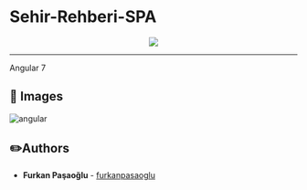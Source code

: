 # Sehir-Rehberi-SPA
<p align="center">
<img src="https://raw.githubusercontent.com/furkanpasaoglu/githubImages/main/sehirrehberi.gif">
</p>

<hr>

Angular 7

## :pushpin: Images
![angular](https://raw.githubusercontent.com/furkanpasaoglu/githubImages/main/sehirrehberi2.gif)

## :pencil2:Authors
* **Furkan Paşaoğlu** - [furkanpasaoglu](https://github.com/furkanpasaoglu)
